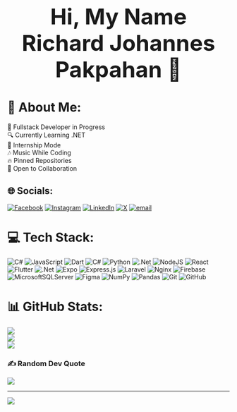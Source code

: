 <h1 align="center">
  <a href="#" style="text-decoration: none;">
    <span style="font-size: 50px; animation: bounce 1.5s infinite;">Hi, My Name Richard Johannes Pakpahan 👋</span>
  </a>
</h1>

<style>
@keyframes bounce {
  0%, 100% { transform: translateY(0); }
  50% { transform: translateY(-10px); }
}
</style>


# 💫 About Me:
🚀 Fullstack Developer in Progress <br>🔍 Currently Learning .NET <br>💼 Internship Mode <br>🎶 Music While Coding<br>🔥 Pinned Repositories <br>🤝 Open to Collaboration


## 🌐 Socials:
[![Facebook](https://img.shields.io/badge/Facebook-%231877F2.svg?logo=Facebook&logoColor=white)](https://facebook.com/richard.jhns.5) [![Instagram](https://img.shields.io/badge/Instagram-%23E4405F.svg?logo=Instagram&logoColor=white)](https://instagram.com/richard.jhns) [![LinkedIn](https://img.shields.io/badge/LinkedIn-%230077B5.svg?logo=linkedin&logoColor=white)](https://linkedin.com/in/richard-johannes-pakpahan-30b7a9336) [![X](https://img.shields.io/badge/X-black.svg?logo=X&logoColor=white)](https://x.com/Richard_Ruins) [![email](https://img.shields.io/badge/Email-D14836?logo=gmail&logoColor=white)](mailto:richardjhns.dd@gmail.com) 

# 💻 Tech Stack:
![C#](https://img.shields.io/badge/c%23-%23239120.svg?style=for-the-badge&logo=csharp&logoColor=white) ![JavaScript](https://img.shields.io/badge/javascript-%23323330.svg?style=for-the-badge&logo=javascript&logoColor=%23F7DF1E) ![Dart](https://img.shields.io/badge/dart-%230175C2.svg?style=for-the-badge&logo=dart&logoColor=white) ![C#](https://img.shields.io/badge/c%23-%23239120.svg?style=for-the-badge&logo=csharp&logoColor=white) ![Python](https://img.shields.io/badge/python-3670A0?style=for-the-badge&logo=python&logoColor=ffdd54) ![.Net](https://img.shields.io/badge/.NET-5C2D91?style=for-the-badge&logo=.net&logoColor=white) ![NodeJS](https://img.shields.io/badge/node.js-6DA55F?style=for-the-badge&logo=node.js&logoColor=white) ![React](https://img.shields.io/badge/react-%2320232a.svg?style=for-the-badge&logo=react&logoColor=%2361DAFB) ![Flutter](https://img.shields.io/badge/Flutter-%2302569B.svg?style=for-the-badge&logo=Flutter&logoColor=white) ![.Net](https://img.shields.io/badge/.NET-5C2D91?style=for-the-badge&logo=.net&logoColor=white) ![Expo](https://img.shields.io/badge/expo-1C1E24?style=for-the-badge&logo=expo&logoColor=#D04A37) ![Express.js](https://img.shields.io/badge/express.js-%23404d59.svg?style=for-the-badge&logo=express&logoColor=%2361DAFB) ![Laravel](https://img.shields.io/badge/laravel-%23FF2D20.svg?style=for-the-badge&logo=laravel&logoColor=white) ![Nginx](https://img.shields.io/badge/nginx-%23009639.svg?style=for-the-badge&logo=nginx&logoColor=white) ![Firebase](https://img.shields.io/badge/firebase-a08021?style=for-the-badge&logo=firebase&logoColor=ffcd34) ![MicrosoftSQLServer](https://img.shields.io/badge/Microsoft%20SQL%20Server-CC2927?style=for-the-badge&logo=microsoft%20sql%20server&logoColor=white) ![Figma](https://img.shields.io/badge/figma-%23F24E1E.svg?style=for-the-badge&logo=figma&logoColor=white) ![NumPy](https://img.shields.io/badge/numpy-%23013243.svg?style=for-the-badge&logo=numpy&logoColor=white) ![Pandas](https://img.shields.io/badge/pandas-%23150458.svg?style=for-the-badge&logo=pandas&logoColor=white) ![Git](https://img.shields.io/badge/git-%23F05033.svg?style=for-the-badge&logo=git&logoColor=white) ![GitHub](https://img.shields.io/badge/github-%23121011.svg?style=for-the-badge&logo=github&logoColor=white)
# 📊 GitHub Stats:
![](https://github-readme-stats.vercel.app/api?username=Richard-ruin&theme=dark&hide_border=false&include_all_commits=false&count_private=false)<br/>
![](https://nirzak-streak-stats.vercel.app/?user=Richard-ruin&theme=dark&hide_border=false)<br/>
![](https://github-readme-stats.vercel.app/api/top-langs/?username=Richard-ruin&theme=dark&hide_border=false&include_all_commits=false&count_private=false&layout=compact)

### ✍️ Random Dev Quote
![](https://quotes-github-readme.vercel.app/api?type=horizontal&theme=radical)

---
[![](https://visitcount.itsvg.in/api?id=Richard-ruin&icon=0&color=0)](https://visitcount.itsvg.in)

<!-- Proudly created with GPRM ( https://gprm.itsvg.in ) -->
